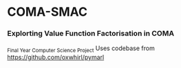 # COMA-SMAC
### Explorting Value Function Factorisation in COMA 
<sub>Final Year Computer Science Project</sub>
Uses codebase from https://github.com/oxwhirl/pymarl 
